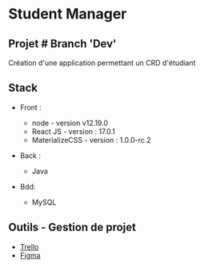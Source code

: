 # Student Manager 
## Projet # Branch 'Dev'
Création d'une application permettant un CRD d'étudiant

## Stack
- Front : 
    - node - version v12.19.0
    - React JS  -  version : 17.0.1
    - MaterializeCSS  -  version : 1.0.0-rc.2
- Back  :
    - Java

- Bdd:
    - MySQL
## Outils - Gestion de projet
 - [Trello](https://trello.com/b/RelHS6iI/projet-devops-b3-sprint-1)
 - [Figma](https://www.figma.com/file/Nji2MoMfORurVMmMAtJ4oO/Student-Manager)

